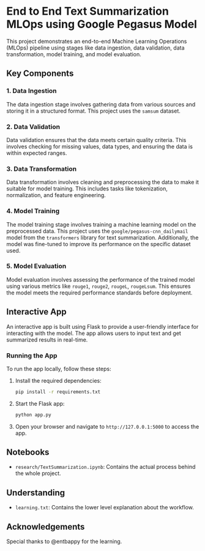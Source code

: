 # End to End Text Summarization MLOps using Google Pegasus Model

This project demonstrates an end-to-end Machine Learning Operations (MLOps) pipeline using stages like data ingestion, data validation, data transformation, model training, and model evaluation. 

## Key Components

### 1. Data Ingestion
The data ingestion stage involves gathering data from various sources and storing it in a structured format. This project uses the `samsum` dataset.

### 2. Data Validation
Data validation ensures that the data meets certain quality criteria. This involves checking for missing values, data types, and ensuring the data is within expected ranges.

### 3. Data Transformation
Data transformation involves cleaning and preprocessing the data to make it suitable for model training. This includes tasks like tokenization, normalization, and feature engineering.

### 4. Model Training
The model training stage involves training a machine learning model on the preprocessed data. This project uses the `google/pegasus-cnn_dailymail` model from the `transformers` library for text summarization. Additionally, the model was fine-tuned to improve its performance on the specific dataset used.

### 5. Model Evaluation
Model evaluation involves assessing the performance of the trained model using various metrics like `rouge1`, `rouge2`, `rougeL`, `rougeLsum`. This ensures the model meets the required performance standards before deployment.

## Interactive App

An interactive app is built using Flask to provide a user-friendly interface for interacting with the model. The app allows users to input text and get summarized results in real-time.

### Running the App

To run the app locally, follow these steps:

1. Install the required dependencies:
    ```bash
    pip install -r requirements.txt
    ```

2. Start the Flask app:
    ```bash
    python app.py
    ```

3. Open your browser and navigate to `http://127.0.0.1:5000` to access the app.

## Notebooks

- `research/TextSummarization.ipynb`: Contains the actual process behind the whole project.

## Understanding

- `learning.txt`: Contains the lower level explanation about the workflow.

## Acknowledgements

Special thanks to @entbappy for the learning.
